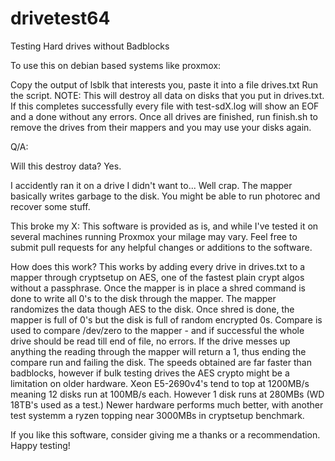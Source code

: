 # drivetest64
Testing Hard drives without Badblocks

To use this on debian based systems like proxmox:

Copy the output of lsblk that interests you, paste it into a file drives.txt
Run the script.  NOTE: This will destroy all data on disks that you put in drives.txt.
If this completes successfully every file with test-sdX.log will show an EOF and a done without any errors.
Once all drives are finished, run finish.sh to remove the drives from their mappers and you may use your disks again.


Q/A:

Will this destroy data?
Yes.

I accidently ran it on a drive I didn't want to...
Well crap.  The mapper basically writes garbage to the disk.  You might be able to run photorec and recover some stuff.

This broke my X:
This software is provided as is, and while I've tested it on several machines running Proxmox your milage may vary.  Feel free to submit pull requests for any helpful changes or additions to the software.

How does this work?
This works by adding every drive in drives.txt to a mapper through cryptsetup on AES, one of the fastest plain crypt algos without a passphrase.
Once the mapper is in place a shred command is done to write all 0's to the disk through the mapper.  The mapper randomizes the data though AES to the disk.
Once shred is done, the mapper is full of 0's but the disk is full of random encrypted 0s.
Compare is used to compare /dev/zero to the mapper - and if successful the whole drive should be read till end of file, no errors.
If the drive messes up anything the reading through the mapper will return a 1, thus ending the compare run and failing the disk.
The speeds obtained are far faster than badblocks, however if bulk testing drives the AES crypto might be a limitation on older hardware.
Xeon E5-2690v4's tend to top at 1200MB/s meaning 12 disks run at 100MB/s each.  However 1 disk runs at 280MBs (WD 18TB's used as a test.)
Newer hardware performs much better, with another test systemm a ryzen topping near 3000MBs in cryptsetup benchmark.



If you like this software, consider giving me a thanks or a recommendation.  Happy testing!
